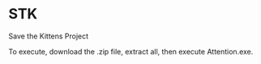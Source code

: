 # STK
Save the Kittens Project

To execute, download the .zip file, extract all, then execute Attention.exe.
